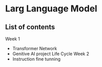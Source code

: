 # Larg Language Model  
## List of contents  
Week 1  
* Transformer Network
* Genitive AI project Life Cycle
Week 2
* Instruction fine tunning  
